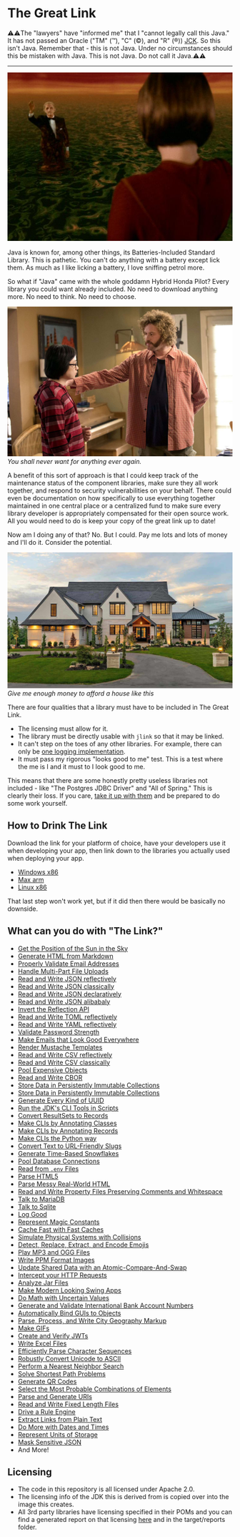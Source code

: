 # The Great Link

⚠️⚠️The "lawyers" have "informed me" that I "cannot legally call this Java." It has not passed an Oracle ("TM" (™), "C" (©), and "R" (®)) [JCK](https://openjdk.org/groups/conformance/JckAccess/).
So this isn't Java.
Remember that - this is not Java. Under no circumstances should this be mistaken with Java. This is not Java.
Do not call it Java.⚠️⚠️

---

![](./images/link.png)

Java is known for, among other things, its Batteries-Included Standard Library.
This is pathetic. You can't do anything with a battery except lick them. As much
as I like licking a battery, I love sniffing petrol more.

So what if "Java" came with the whole goddamn Hybrid Honda Pilot? Every library you could want
already included. No need to download anything more. No need to think. No need to choose.



![](./images/valley.png)
*You shall never want for anything ever again.*

A benefit of this sort of approach is that I could keep
track of the maintenance status of the component libraries,
make sure they all work together, and respond to security
vulnerabilities on your behalf. There could even be documentation
on how specifically to use everything together maintained in one central place
or a centralized fund to make sure every library developer is appropriately compensated
for their open source work. All you would need to do is
keep your copy of the great link up to date!

Now am I doing any of that? No.
But I could. Pay me lots and lots of money and I'll do it. 
Consider the potential.

![](./images/house.png)
*Give me enough money to afford a house like this*


There are four qualities that a library must have to be included
in The Great Link.

* The licensing must allow for it.
* The library must be directly usable with `jlink` so that it may be linked.
* It can't step on the toes of any other libraries. For example, there can only be [one logging implementation](https://github.com/jstachio/rainbowgum).
* It must pass my rigorous "looks good to me" test. This is a test where the me is I and it must to I look good to me.


This means that there are some honestly pretty useless libraries not included - like "The Postgres JDBC Driver" and "All of Spring."
This is clearly their loss. If you care, [take it up with them](https://github.com/spring-projects/spring-framework/issues/18079) and
be prepared to do some work yourself.

## How to Drink The Link

Download the link for your platform of choice, have your
developers use it when developing your app, then link down to the
libraries you actually used when deploying your app.

- [Windows x86]()
- [Max arm]()
- [Linux x86]()

That last step won't work yet, but if it did then there would be basically no downside.


## What can you do with "The Link?"

* [Get the Position of the Sun in the Sky](https://github.com/klausbrunner/solarpositioning)
* [Generate HTML from Markdown](https://github.com/commonmark/commonmark-java)
* [Properly Validate Email Addresses](https://github.com/RohanNagar/jmail)
* [Handle Multi-Part File Uploads](https://github.com/apache/commons-fileupload)
* [Read and Write JSON reflectively](https://github.com/FasterXML/jackson-databind)
* [Read and Write JSON classically](https://github.com/stleary/JSON-java)
* [Read and Write JSON declaratively](https://github.com/bowbahdoe/json)
* [Read and Write JSON alibabaly](https://github.com/alibaba/fastjson2/blob/main/README_EN.md)
* [Invert the Reflection API](https://github.com/classgraph/classgraph)
* [Read and Write TOML reflectively](https://github.com/FasterXML/jackson-dataformats-text)
* [Read and Write YAML reflectively](https://github.com/FasterXML/jackson-dataformats-text)
* [Validate Password Strength](https://github.com/nulab/zxcvbn4j)
* [Make Emails that Look Good Everywhere](https://github.com/digitalfondue/mjml4j)
* [Render Mustache Templates](https://github.com/samskivert/jmustache)
* [Read and Write CSV reflectively](https://github.com/FasterXML/jackson-dataformats-text)
* [Read and Write CSV classically]()
* [Pool Expensive Objects](https://commons.apache.org/proper/commons-pool/)
* [Read and Write CBOR](https://github.com/FasterXML/jackson-dataformats-binary)
* [Store Data in Persistently Immutable Collections](https://vavr.io/)
* [Store Data in Persistently Immutable Collections](https://github.com/hrldcpr/pcollections)
* [Generate Every Kind of UUID](https://github.com/cowtowncoder/java-uuid-generator)
* [Run the JDK's CLI Tools in Scripts](https://github.com/bowbahdoe/tools)
* [Convert ResultSets to Records](https://github.com/bowbahdoe/jdbc)
* [Make CLIs by Annotating Classes](https://picocli.info/)
* [Make CLIs by Annotating Records](https://github.com/nipafx/record-args)
* [Make CLIs the Python way](https://argparse4j.github.io/)
* [Convert Text to URL-Friendly Slugs](https://github.com/slugify/slugify)
* [Generate Time-Based Snowflakes](https://github.com/bowbahdoe/flake)
* [Pool Database Connections](https://github.com/brettwooldridge/HikariCP)
* [Read from `.env` Files](https://github.com/cdimascio/dotenv-java)
* [Parse HTML5](https://github.com/digitalfondue/jfiveparse)
* [Parse Messy Real-World HTML](https://jsoup.org/)
* [Read and Write Property Files Preserving Comments and Whitespace](https://github.com/poiu-de/apron)
* [Talk to MariaDB](https://github.com/mariadb-corporation/mariadb-connector-j/tree/master)
* [Talk to Sqlite](https://github.com/xerial/sqlite-jdbc)
* [Log Good](https://github.com/jstachio/rainbowgum)
* [Represent Magic Constants](https://github.com/JetBrains/java-annotations)
* [Cache Fast with Fast Caches](https://github.com/ben-manes/caffeine)
* [Simulate Physical Systems with Collisions](https://dyn4j.org/)
* [Detect, Replace, Extract, and Encode Emojis](https://github.com/felldo/JEmoji)
* [Play MP3 and OGG Files](https://github.com/bowbahdoe/java-audio-stack)
* [Write PPM Format Images](https://github.com/bowbahdoe/ppm)
* [Update Shared Data with an Atomic-Compare-And-Swap](https://github.com/bowbahdoe/atom)
* [Intercept your HTTP Requests](https://github.com/raphw/interceptable-http-client)
* [Analyze Jar Files](https://github.com/kordamp/jarviz)
* [Make Modern Looking Swing Apps](https://github.com/JFormDesigner/FlatLaf)
* [Do Math with Uncertain Values](https://github.com/mihxil/math)
* [Generate and Validate International Bank Account Numbers](https://github.com/arturmkrtchyan/iban4j)
* [Automatically Bind GUIs to Objects](https://www.autogui.org/)
* [Parse, Process, and Write City Geography Markup](https://github.com/citygml4j/citygml4j)
* [Make GIFs](https://github.com/square/gifencoder)
* [Create and Verify JWTs](https://github.com/auth0/java-jwt)
* [Write Excel Files](https://github.com/digitalfondue/basicxlsx)
* [Efficiently Parse Character Sequences](https://github.com/m-m-m/scanner)
* [Robustly Convert Unicode to ASCII](https://github.com/m-m-m/text)
* [Perform a Nearest Neighbor Search](https://github.com/Zabuzard/Closy)
* [Solve Shortest Path Problems](https://github.com/Zabuzard/Maglev)
* [Generate QR Codes](https://github.com/nayuki/QR-Code-generator)
* [Select the Most Probable Combinations of Elements](https://github.com/elsci-io/multinomial-selection)
* [Parse and Generate URIs](https://urin.sourceforge.net/)
* [Read and Write Fixed Length Files](https://jrecordbind.org/)
* [Drive a Rule Engine](https://www.evrete.org/)
* [Extract Links from Plain Text](https://github.com/robinst/autolink-java)
* [Do More with Dates and Times](https://www.threeten.org/threeten-extra/)
* [Represent Units of Storage](https://github.com/metio/storage-units.java)
* [Mask Sensitive JSON](https://github.com/Breus/json-masker)
* And More!

## Licensing

* The code in this repository is all licensed under Apache 2.0.
* The licensing info of the JDK this is derived from is copied over into
the image this creates. 
* All 3rd party libraries have licensing specified in their POMs
and you can find a generated report on that licensing [here](https://musical-meringue-598fed.netlify.app/aggregate-third-party-report)
and in the target/reports folder.